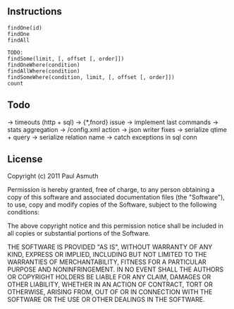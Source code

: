 


Instructions
------------

    findOne(id)
    findOne
    findAll

    TODO:
    findSome(limit, [, offset [, order]])
    findOneWhere(condition)
    findAllWhere(condition)
    findSomeWhere(condition, limit, [, offset [, order]])
    count


Todo
----

-> timeouts (http + sql)
-> {*,fnord} issue
-> implement last commands
-> stats aggregation
-> /config.xml action
-> json writer fixes
-> serialize qtime + query
-> serialize relation name
-> catch exceptions in sql conn



License
-------

Copyright (c) 2011 Paul Asmuth

Permission is hereby granted, free of charge, to any person obtaining
a copy of this software and associated documentation files (the
"Software"), to use, copy and modify copies of the Software, subject 
to the following conditions:

The above copyright notice and this permission notice shall be
included in all copies or substantial portions of the Software.

THE SOFTWARE IS PROVIDED "AS IS", WITHOUT WARRANTY OF ANY KIND,
EXPRESS OR IMPLIED, INCLUDING BUT NOT LIMITED TO THE WARRANTIES OF
MERCHANTABILITY, FITNESS FOR A PARTICULAR PURPOSE AND
NONINFRINGEMENT. IN NO EVENT SHALL THE AUTHORS OR COPYRIGHT HOLDERS BE
LIABLE FOR ANY CLAIM, DAMAGES OR OTHER LIABILITY, WHETHER IN AN ACTION
OF CONTRACT, TORT OR OTHERWISE, ARISING FROM, OUT OF OR IN CONNECTION
WITH THE SOFTWARE OR THE USE OR OTHER DEALINGS IN THE SOFTWARE.

